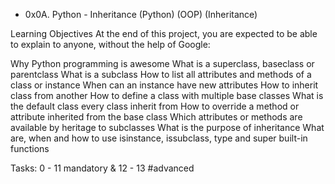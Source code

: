 * 0x0A. Python - Inheritance
(Python)
(OOP)
(Inheritance)

Learning Objectives
At the end of this project, you are expected to be able to explain to anyone, without the help of Google:

Why Python programming is awesome
What is a superclass, baseclass or parentclass
What is a subclass
How to list all attributes and methods of a class or instance
When can an instance have new attributes
How to inherit class from another
How to define a class with multiple base classes
What is the default class every class inherit from
How to override a method or attribute inherited from the base class
Which attributes or methods are available by heritage to subclasses
What is the purpose of inheritance
What are, when and how to use isinstance, issubclass, type and super built-in functions

Tasks: 0 - 11 mandatory & 12 - 13 #advanced
